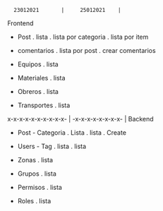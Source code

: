       23012021       |     25012021    |
Frontend
- Post
. lista
. lista por categoria
. lista por item

- comentarios
. lista por post
. crear comentarios

- Equipos
. lista

- Materiales
. lista

- Obreros
. lista

- Transportes
. lista

x-x-x-x-x-x-x-x-x-x- | -x-x-x-x-x-x-x-x- |
Backend 
- Post                  - Categoria
. Lista                 . lista
. Create

- Users                 - Tag
. lista                 . lista

- Zonas
. lista

- Grupos
. lista

- Permisos
. lista

- Roles
. lista
